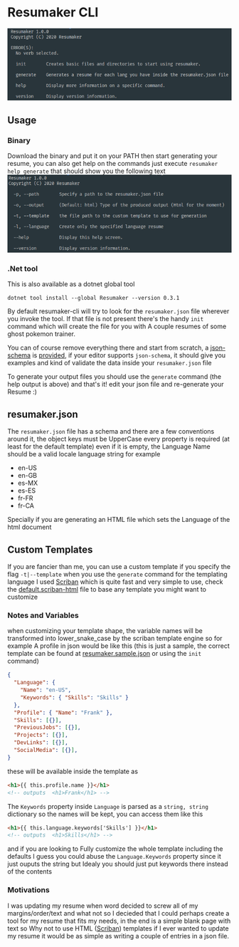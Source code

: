 [Scriban]: https://https://github.com/lunet-io/scriban
# Resumaker CLI

![Resumaker CLI](./resumaker-cli.png)


## Usage

### Binary
Download the binary and put it on your PATH then start generating your resume, you can also get help on the commands just execute
`resumaker help generate` that should show you the following text
![Resumaker CLI](./generate-help.png)


### .Net tool
This is also available as a dotnet global tool

```
dotnet tool install --global Resumaker --version 0.3.1
```


By default resumaker-cli will try to look for the `resumaker.json` file wherever you invoke the tool. If that file is not present there's the handy `init` command which will create the file for you with A couple resumes of some ghost pokemon trainer.

You can of course remove everything there and start from scratch, a [json-schema](https://json-schema.org/) is [provided](https://github.com/AngelMunoz/Resumaker/blob/master/resumaker.schema.json), if your editor supports `json-schema`, it should give you examples and kind of validate the data inside your `resumaker.json` file

To generate your output files you should use the `generate` command (the help output is above) and that's it! edit your json file and re-generate your Resume :)

## resumaker.json
The `resumaker.json` file has a schema and there are a few conventions around it, the object keys must be UpperCase every property is required (at least for the default template) even if it is empty, the Language Name should be a valid locale language string for example

- en-US
- en-GB
- es-MX
- es-ES
- fr-FR
- fr-CA

Specially if you are generating an HTML file which sets the Language of the html document

## Custom Templates
If you are fancier than me, you can use a custom template if you specify the flag `-t|--template`  when you use the `generate` command for the templating language I used [Scriban] which is quite fast and very simple to use, check the [default.scriban-html](https://github.com/AngelMunoz/Resumaker/blob/master/templates/default.scriban-html) file to base any template you might want to customize

### Notes and Variables
when customizing your template shape, the variable names will be transformed into lower_snake_case by the scriban template engine so  for example A profile in json would be like this (this is just a sample, the correct template can be found at [resumaker.sample.json](https://github.com/AngelMunoz/Resumaker/blob/master/resumaker.sample.json) or using the `init` command)
```json
{
  "Language": { 
    "Name": "en-US", 
    "Keywords": { "Skills": "Skills" }
  },
  "Profile": { "Name": "Frank" },
  "Skills": [{}],
  "PreviousJobs": [{}],
  "Projects": [{}],
  "DevLinks": [{}],
  "SocialMedia": [{}],
}
```
these will be available inside the template as 
```html
<h1>{{ this.profile.name }}</h1>
<!-- outputs  <h1>Frank</h1> -->
```
The `Keywords` property inside `Language` is parsed as a `string, string` dictionary so the names will be kept, you can access them like this
```html
<h1>{{ this.language.keywords['Skills'] }}</h1>
<!-- outputs  <h1>Skills</h1> -->
```
and if you are looking to Fully customize the whole template including the defaults I guess you could abuse the `Language.Keywords` property since it just ouputs the string but Idealy you should just put keywords there instead of the contents


### Motivations 
I was updating my resume when word decided to screw all of my margins/order/text and what not so I decieded that I could perhaps create a tool for my resume that fits my needs, in the end is a simple blank page with text so Why not to use HTML ([Scriban]) templates if I ever wanted to update my resume it would be as simple as writing a couple of entries in a json file.
